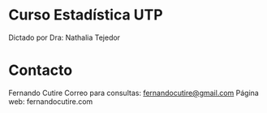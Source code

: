 # Curso Estadística UTP

Dictado por Dra: Nathalia Tejedor




# Contacto 
Fernando Cutire
Correo para consultas: fernandocutire@gmail.com
Página web: fernandocutire.com
